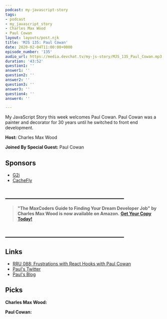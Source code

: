 ```yaml
---
podcast: my-javascript-story
tags:
- podcast
- my_javascript_story
- Charles Max Wood
- Paul Cowan
layout: layouts/post.njk
title: 'MJS 135: Paul Cowan'
date: 2020-02-04T11:00:00+0000
episode_number: '135'
audio_url: https://media.devchat.tv/my-js-story/MJS_135_Paul_Cowan.mp3
duration: '43:52'
question1: ''
answer1: ''
question2: ''
answer2: ''
question3: ''
answer3: ''
question4: ''
answer4: ''

---
```

My JavaScript Story this week welcomes Paul Cowan. Paul Cowan was a painter and decorator for 30 years until he switched to front end development.

**Host:** Charles Max Wood

**Joined By Special Guest:** Paul Cowan

## Sponsors

* [G2i](https://www.g2i.co/?utm_source=React_Native_Radio&utm_medium=Podcast)
* [CacheFly](https://www.cachefly.com/)

## **______________________________________**

> **"The MaxCoders Guide to Finding Your Dream Developer Job" by Charles Max Wood is now available on Amazon.** [**Get Your Copy Today!**](https://www.amazon.com/gp/product/B081MBL5C9/ref=as_li_ss_tl?ie=UTF8&linkCode=sl1&tag=devchattv-20&linkId=9d61363241636e2546ef46abba198746&language=en_US)

## **______________________________________**

## Links

* [RRU 088: Frustrations with React Hooks with Paul Cowan](https://devchat.tv/react-round-up/rru-088-frustrations-with-react-hooks-with-paul-cowan/)
* [Paul's Twitter](https://twitter.com/dagda1)
* [Paul's Blog]()

## Picks

**Charles Max Wood:**

**Paul Cowan:**